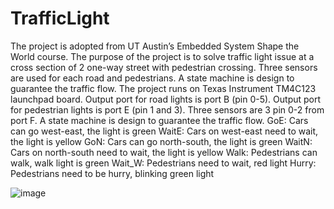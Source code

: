 # TrafficLight
The project is adopted from UT Austin’s Embedded System Shape the World course. 
The purpose of the project is to solve traffic light issue at a cross section of 2 one-way street with pedestrian crossing. 
Three sensors are used for each road and pedestrians. A state machine is design to guarantee the traffic flow.
The project runs on Texas Instrument TM4C123 launchpad board.
Output port for road lights is port B (pin 0-5). Output port for pedestrian lights is port E (pin 1 and 3).
Three sensors are 3 pin 0-2 from port F.
A state machine is design to guarantee the traffic flow.
GoE: Cars can go west-east, the light is green
WaitE: Cars on west-east need to wait, the light is yellow
GoN: Cars can go north-south, the light is green
WaitN: Cars on north-south need to wait, the light is yellow
Walk: Pedestrians can walk, walk light is green
Wait_W: Pedestrians need to wait, red light
Hurry: Pedestrians need to be hurry, blinking green light

![image](https://user-images.githubusercontent.com/57820377/168492827-a44d0b4a-8818-4d1e-b945-ce3dfad55af1.png)
